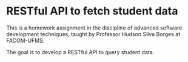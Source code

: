 # RESTful API to fetch student data

This is a homework assignment in the discipline of advanced software development techniques, taught by Professor Hudson Silva Borges at FACOM-UFMS.

The goal is to develop a RESTful API to query student data.

